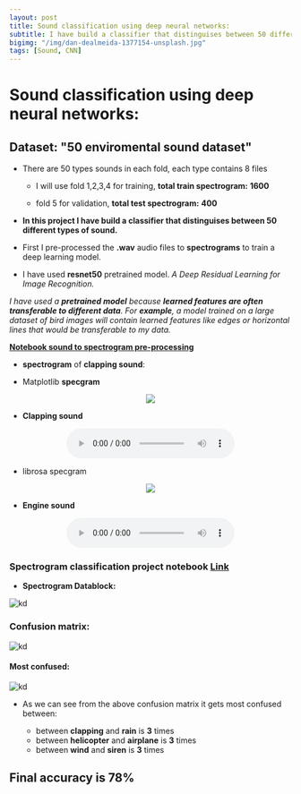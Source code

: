 ```yaml
---
layout: post
title: Sound classification using deep neural networks:
subtitle: I have build a classifier that distinguises between 50 different types of sound.
bigimg: "/img/dan-dealmeida-1377154-unsplash.jpg"
tags: [Sound, CNN]
--- 
```



# Sound classification using deep neural networks:

## Dataset: "50 enviromental sound dataset"

* There are 50 types sounds in each fold, each type contains 8 files 

  * I will use fold 1,2,3,4 for training, **total train spectrogram:** **1600** 

  * fold 5 for validation, **total test spectrogram:**  **400**

* **In this project I have build a classifier that distinguises between 50 different types of sound.**

* First I pre-processed the **.wav** audio files to **spectrograms** to train a deep learning model.

* I have used **resnet50** pretrained model.  *A Deep Residual Learning for Image Recognition.*

 *I have used a **pretrained model** because **learned features are often transferable to different data**. For **example**, a model trained on a large dataset of bird images will contain learned features like edges or horizontal lines that would be transferable to my data.*


[**Notebook sound to spectrogram pre-processing**](https://nbviewer.jupyter.org/github/shadab4150/Sound-Spectrogram-classifier/blob/master/sound_to_image_pre_processing.ipynb)


* **spectrogram** of **clapping sound**:


* Matplotlib **specgram**


<center><img src="https://i.ibb.co/xXWpCSd/downloczczczad.png"></center>

* **Clapping sound**
<center>
<audio controls="controls" src="https://shadab4150.github.io/download.wav">
        Your browser does not support the HTML5 audio element.
</audio></center>


* librosa specgram


<center><img src="https://i.ibb.co/Wn2WzGB/1-15689-A-4-4.png"></center>


* **Engine sound**
<center>
<audio controls="controls" src="https://shadab4150.github.io/downloade.wav">
        Your browser does not support the HTML5 audio element.
</audio></center>


### Spectrogram classification project notebook [**Link**](https://nbviewer.jupyter.org/github/shadab4150/Sound-Spectrogram-classifier/blob/master/environmental_sound_spectrogram_classification.ipynb)



* **Spectrogram Datablock:**


![kd](https://i.ibb.co/qn415xm/downzczczcload.png)


### Confusion matrix:

![kd](https://i.ibb.co/QbWnSwk/downloczczczczcad.png)

#### Most confused:

![kd](https://i.ibb.co/JCsWZ4B/downloazczczczczzd.png)


* As we can see from the above confusion matrix it gets most confused between:

  * between **clapping** and **rain** is **3** times
  * between **helicopter** and **airplane** is **3** times
  * between **wind** and  **siren** is **3** times

## Final accuracy is **78%**

